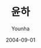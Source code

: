 ---
title: "윤하"
subtitle: "Younha"
description:
icon: artist
weight: 11
date: 2004-09-01
images: ["/docs/younha/younha.jpg"]
---